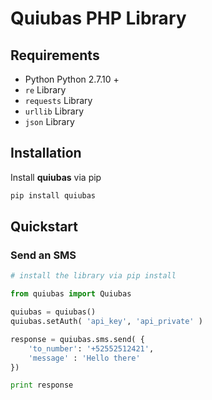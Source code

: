 # Quiubas PHP Library

## Requirements
- Python Python 2.7.10 +
- `re` Library
- `requests` Library
- `urllib` Library
- `json` Library


## Installation

Install **quiubas** via pip

```bash
pip install quiubas
```

## Quickstart

### Send an SMS

```python
# install the library via pip install

from quiubas import Quiubas

quiubas = quiubas()
quiubas.setAuth( 'api_key', 'api_private' )

response = quiubas.sms.send( {
	'to_number': '+52552512421',
	'message' : 'Hello there'
})

print response
```